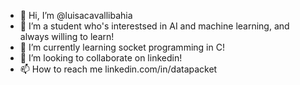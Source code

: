 - 👋 Hi, I’m @luisacavallibahia
- 👀 I’m a student who's interestsed in AI and machine learning, and always willing to learn!
- 🌱 I’m currently learning socket programming in C!
- 💞️ I’m looking to collaborate on linkedin!
- 📫 How to reach me linkedin.com/in/datapacket

<!---
luisacavallibahia/luisacavallibahia is a ✨ special ✨ repository because its `README.md` (this file) appears on your GitHub profile.
You can click the Preview link to take a look at your changes.
--->
